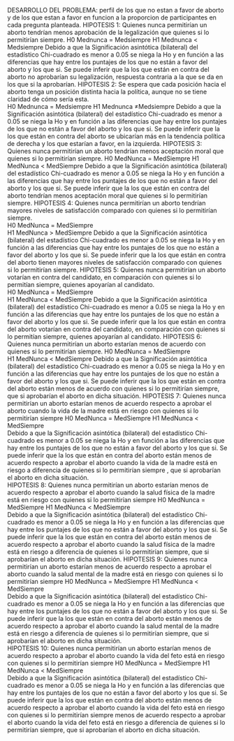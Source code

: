 DESARROLLO DEL PROBLEMA: 
perfil de los que no estan a favor de aborto y de los que estan a favor en funcion a la proporcion de participantes en cada pregunta planteada.
HIPOTESIS 1: Quienes nunca permitirían un aborto tendrían menos aprobación de la legalización que quienes si lo permitirían siempre.
H0		Mednunca = Medsiempre
H1		Mednunca < Medsiempre
Debido a que la Significación asintótica (bilateral) del estadístico Chi-cuadrado es menor a 0.05 se niega la Ho y en función a las diferencias que hay entre los puntajes de los que no están a favor del aborto y los que si. Se puede inferir que la los que están en contra del aborto no aprobarían su legalización, respuesta contraria a la que se da en los que si la aprobarían.
HIPOTESIS 2: Se espera que cada posición hacia el aborto tenga un posición distinta hacia la política, aunque no se tiene claridad de cómo sería esta.					
H0		Mednunca = Medsiempre
H1		Mednunca ≠Medsiempre
Debido a que la Significación asintótica (bilateral) del estadístico Chi-cuadrado es menor a 0.05 se niega la Ho y en función a las diferencias que hay entre los puntajes de los que no están a favor del aborto y los que si. Se puede inferir que la los que están en contra del aborto se ubicarían más en la tendencia política de derecha y los que estarían a favor, en la izquierda.
HIPOTESIS 3: Quienes nunca permitirían un aborto tendrían menos aceptación moral que quienes si lo permitirían siempre.
H0		MedNunca = MedSiempre
H1		MedNunca < MedSiempre
Debido a que la Significación asintótica (bilateral) del estadístico Chi-cuadrado es menor a 0.05 se niega la Ho y en función a las diferencias que hay entre los puntajes de los que no están a favor del aborto y los que si. Se puede inferir que la los que están en contra del aborto tendrían menos aceptación moral que quienes si lo permitirían siempre.
HIPOTESIS 4: Quienes nunca permitirían un aborto tendrían mayores niveles de satisfacción comparado con quienes si lo permitirían siempre.						
H0		MedNunca = MedSiempre							
H1		MedNunca > MedSiempre
Debido a que la Significación asintótica (bilateral) del estadístico Chi-cuadrado es menor a 0.05 se niega la Ho y en función a las diferencias que hay entre los puntajes de los que no están a favor del aborto y los que si. Se puede inferir que la los que están en contra del aborto tienen mayores niveles de satisfacción comparado con quienes si lo permitirían siempre.
HIPOTESIS 5: Quienes nunca permitirían un aborto votarían en contra del candidato, en comparación con quienes si lo permitían siempre, quienes apoyarían al candidato.		
H0		MedNunca = MedSiempre							
H1		MedNunca < MedSiempre
Debido a que la Significación asintótica (bilateral) del estadístico Chi-cuadrado es menor a 0.05 se niega la Ho y en función a las diferencias que hay entre los puntajes de los que no están a favor del aborto y los que si. Se puede inferir que la los que están en contra del aborto votarían en contra del candidato, en comparación con quienes si lo permitían siempre, quienes apoyarían al candidato.
HIPOTESIS 6: Quienes nunca permitirían un aborto estarían menos de acuerdo con quienes si lo permitirían siempre.
H0		MedNunca = MedSiempre							
H1		MedNunca < MedSiempre
Debido a que la Significación asintótica (bilateral) del estadístico Chi-cuadrado es menor a 0.05 se niega la Ho y en función a las diferencias que hay entre los puntajes de los que no están a favor del aborto y los que si. Se puede inferir que la los que están en contra del aborto están menos de acuerdo con quienes si lo permitirían siempre, que si aprobarían el aborto en dicha situación.
HIPOTESIS 7: Quienes nunca permitirían un aborto estarían menos de acuerdo respecto a aprobar el aborto cuando la vida de la madre está en riesgo con quienes si lo permitirían siempre	
H0		MedNunca = MedSiempre
H1		MedNunca < MedSiempre							
Debido a que la Significación asintótica (bilateral) del estadístico Chi-cuadrado es menor a 0.05 se niega la Ho y en función a las diferencias que hay entre los puntajes de los que no están a favor del aborto y los que si. Se puede inferir que la los que están en contra del aborto están menos de acuerdo respecto a aprobar el aborto cuando la vida de la madre está en riesgo a diferencia de quienes si lo permitirían siempre	, que si aprobarían el aborto en dicha situación.	
HIPOTESIS 8: Quienes nunca permitirían un aborto estarían menos de acuerdo respecto a aprobar el aborto cuando la salud física de la madre está en riesgo con quienes si lo permitirían siempre
H0		MedNunca = MedSiempre
H1		MedNunca < MedSiempre							
Debido a que la Significación asintótica (bilateral) del estadístico Chi-cuadrado es menor a 0.05 se niega la Ho y en función a las diferencias que hay entre los puntajes de los que no están a favor del aborto y los que si. Se puede inferir que la los que están en contra del aborto están menos de acuerdo respecto a aprobar el aborto cuando la salud física de la madre está en riesgo a diferencia de quienes si lo permitirían siempre, que si aprobarían el aborto en dicha situación.
HIPOTESIS 9: Quienes nunca permitirían un aborto estarían menos de acuerdo respecto a aprobar el aborto cuando la salud mental de la madre está en riesgo con quienes si lo permitirían siempre	
H0		MedNunca = MedSiempre
H1		MedNunca < MedSiempre										
Debido a que la Significación asintótica (bilateral) del estadístico Chi-cuadrado es menor a 0.05 se niega la Ho y en función a las diferencias que hay entre los puntajes de los que no están a favor del aborto y los que si. Se puede inferir que la los que están en contra del aborto están menos de acuerdo respecto a aprobar el aborto cuando la salud mental de la madre está en riesgo a diferencia de quienes si lo permitirían siempre, que si aprobarían el aborto en dicha situación.												
HIPOTESIS 10: Quienes nunca permitirían un aborto estarían menos de acuerdo respecto a aprobar el aborto cuando la vida del feto está en riesgo con quienes si lo permitirían siempre
H0		MedNunca = MedSiempre
H1		MedNunca < MedSiempre							
Debido a que la Significación asintótica (bilateral) del estadístico Chi-cuadrado es menor a 0.05 se niega la Ho y en función a las diferencias que hay entre los puntajes de los que no están a favor del aborto y los que si. Se puede inferir que la los que están en contra del aborto están menos de acuerdo respecto a aprobar el aborto cuando la vida del feto está en riesgo con quienes si lo permitirían siempre menos de acuerdo respecto a aprobar el aborto cuando la vida del feto está en riesgo a diferencia de quienes si lo permitirían siempre, que si aprobarían el aborto en dicha situación.			


